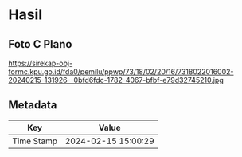 # Hasil

## Foto C Plano

https://sirekap-obj-formc.kpu.go.id/fda0/pemilu/ppwp/73/18/02/20/16/7318022016002-20240215-131926--0bfd6fdc-1782-4067-bfbf-e79d32745210.jpg


## Metadata

| Key        | Value               |
| ---------- | ------------------- |
| Time Stamp | 2024-02-15 15:00:29 |



